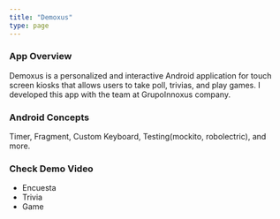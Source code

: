 ```yaml
---
title: "Demoxus"
type: page
---
```


### App Overview

Demoxus is a personalized and interactive Android application for touch screen kiosks that allows users to take poll, trivias, and play games. I developed this app with the team at GrupoInnoxus company.

### Android Concepts

Timer, Fragment, Custom Keyboard, Testing(mockito, robolectric), and more.

### Check Demo Video

- Encuesta
- Trivia
- Game
